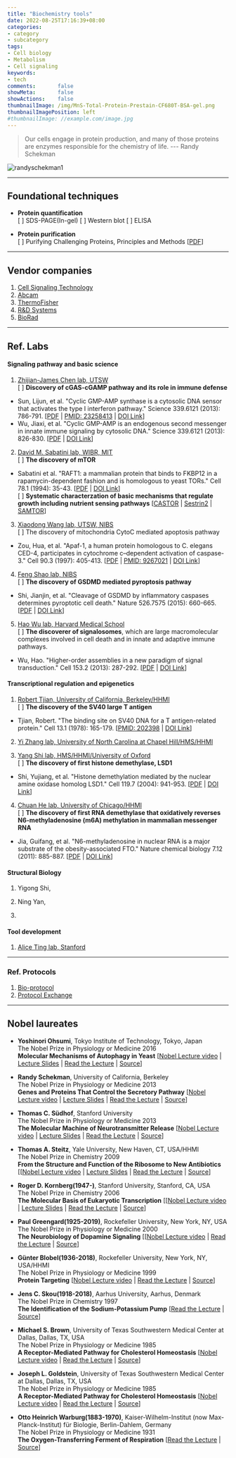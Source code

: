 ```yaml
---
title: "Biochemistry tools"
date: 2022-08-25T17:16:39+08:00
categories:
- category
- subcategory
tags:
- Cell biology
- Metabolism
- Cell signaling
keywords:
- tech
comments:       false
showMeta:       false
showActions:    false
thumbnailImage: /img/MnS-Total-Protein-Prestain-CF680T-BSA-gel.png
thumbnailImagePosition: left
#thumbnailImage: //example.com/image.jpg
---
```

> Our cells engage in protein production, and many of those proteins are enzymes responsible for the chemistry of life.      --- Randy Schekman

<!--more-->

![randyschekman1](/img/randy_cell_enzymes_bag.jpg)

---
## Foundational techniques

- **Protein quantification**\
[ ] SDS-PAGE(In-gel)
[ ] Western blot
[ ] ELISA



- **Protein purification**\
[ ] Purifying Challenging Proteins, Principles and Methods [[PDF](https://pkueducn-my.sharepoint.com/:b:/g/personal/lijun0705_pku_edu_cn/ERJk71FTHSNElA3GMam-l3IBX6v_i_oCQeLQLG1Hb6bBiA?e=mAkBNn)]

---
## Vendor companies
1. [Cell Signaling Technology](https://www.cellsignal.com/)
2. [Abcam](https://www.abcam.com/)
3. [ThermoFisher](https://www.thermofisher.cn/cn/zh/home/life-science/antibodies/primary-antibodies.html?icid=ab-search-primary-icons)
4. [R&D Systems](https://www.rndsystems.com/products)
5. [BioRad](https://www.bio-rad.com/)


---
## Ref. Labs

#### **Signaling pathway and basic science**
1. [Zhijian-James Chen lab, UTSW](https://www.james-zhijian-chen-lab.org/)\
[ ] **Discovery of cGAS-cGAMP pathway and its role in immune defense**
- Sun, Lijun, et al. "Cyclic GMP-AMP synthase is a cytosolic DNA sensor that activates the type I interferon pathway." Science 339.6121 (2013): 786-791. [[PDF](https://pkueducn-my.sharepoint.com/:b:/g/personal/lijun0705_pku_edu_cn/EWZWjSjbymdFsI777Dv2EYsBAlzY_hKLXIg1JZQzN8XxeQ?e=y4CBrs) | [PMID: 23258413](https://pubmed.ncbi.nlm.nih.gov/23258413/) | [DOI Link](https://www.doi.org/10.1126/science.1232458)]
- Wu, Jiaxi, et al. "Cyclic GMP-AMP is an endogenous second messenger in innate immune signaling by cytosolic DNA." Science 339.6121 (2013): 826-830. [[PDF](https://pkueducn-my.sharepoint.com/:b:/g/personal/lijun0705_pku_edu_cn/EcEtj2d-iKlGuWeCOcAUFisBiju-HRGaphC-v8jjZmznkA?e=SsslUO) | [DOI Link](https://www.doi.org/10.1126/science.1229963)]

2. [David M. Sabatini lab, WIBR, MIT](https://www.davidmsabatini.com/)\
[ ] **The discovery of mTOR**
- Sabatini et al. "RAFT1: a mammalian protein that binds to FKBP12 in a rapamycin-dependent fashion and is homologous to yeast TORs." Cell 78.1 (1994): 35-43. [[PDF]() | [DOI Link](https://doi.org/10.1016/0092-8674(94)90570-3)]\
[ ] **Systematic characterzation of basic mechanisms that regulate growth including nutrient sensing pathways** [[CASTOR](https://doi.org/10.1016/j.cell.2016.02.035) | [Sestrin2](https://doi.org/10.1126/science.aad2087) | [SAMTOR](https://doi.org/10.1126/science.aao3265)]

3. [Xiaodong Wang lab, UTSW, NIBS](http://www.nibs.ac.cn/en/yjsjyimgshow.php?cid=5&sid=6&id=779)\
[ ] The discovery of mitochondria CytoC mediated apoptosis pathway
- Zou, Hua, et al. "Apaf-1, a human protein homologous to C. elegans CED-4, participates in cytochrome c–dependent activation of caspase-3." Cell 90.3 (1997): 405-413.
[[PDF](https://pkueducn-my.sharepoint.com/:b:/g/personal/lijun0705_pku_edu_cn/ERv446uXYcxCuPrmRHgWvgYBgN04_ogoRRKU8jTIB-WTEw?e=JvdhVY) | [PMID: 9267021](https://pubmed.ncbi.nlm.nih.gov/9267021/) | [DOI Link](https://doi.org/10.1016/s0092-8674(00)80501-2)]

4. [Feng Shao lab, NIBS](http://www.nibs.ac.cn/en/yjsjyimgshow.php?cid=5&sid=6&id=777)\
[ ] **The discovery of GSDMD mediated pyroptosis pathway**
- Shi, Jianjin, et al. "Cleavage of GSDMD by inflammatory caspases determines pyroptotic cell death." Nature 526.7575 (2015): 660-665. [[PDF](https://pkueducn-my.sharepoint.com/:b:/g/personal/lijun0705_pku_edu_cn/ER85jPeKCyVIj24uQEX75W4BDUoOxtQY5Ap89wOXnDH6pw?e=8pOlMx) | [DOI Link](https://doi.org/10.1038/nature15514)]

5. [Hao Wu lab, Harvard Medical School](https://www.wulab.tch.harvard.edu/)\
[ ] **The discoverer of signalosomes**, which are large macromolecular complexes involved in cell death and in innate and adaptive immune pathways.
- Wu, Hao. "Higher-order assemblies in a new paradigm of signal transduction." Cell 153.2 (2013): 287-292. [[PDF](https://pkueducn-my.sharepoint.com/:b:/g/personal/lijun0705_pku_edu_cn/ES4S-RQx0FFEsL1XMYEsweQBeAjiV5qHw0yrYIDRkcZmMQ?e=8L9mMo) | [DOI Link](https://doi.org/10.1016/j.cell.2013.03.013)]

#### **Transcriptional regulation and epigenetics**
1. [Robert Tjian, University of California, Berkeley/HHMI](https://www.tjian-darzacq.mcb.berkeley.edu/tjian/)\
[ ] **The discovery of the SV40 large T antigen**
- Tjian, Robert. "The binding site on SV40 DNA for a T antigen-related protein." Cell 13.1 (1978): 165-179. [[PMID: 202398](https://pubmed.ncbi.nlm.nih.gov/202398/) | [DOI Link](https://doi.org/10.1016/0092-8674(78)90147-2)]

2. [Yi Zhang lab, University of North Carolina at Chapel Hill/HMS/HHMI](https://www.zhanglab.tch.harvard.edu/)


3. [Yang Shi lab, HMS/HHMI/University of Oxford](https://www.harvardshilab.org/)\
[ ] **The discovery of first histone demethylase, LSD1** 
- Shi, Yujiang, et al. "Histone demethylation mediated by the nuclear amine oxidase homolog LSD1." Cell 119.7 (2004): 941-953. [[PDF](https://pkueducn-my.sharepoint.com/:b:/g/personal/lijun0705_pku_edu_cn/EYPS2hk_U1VCm-bMyCGIu-QBg92LUK47Nw4J3vIEapyRCQ?e=EF25wj) | [DOI Link](https://doi.org/10.1016/j.cell.2004.12.012)]


4. [Chuan He lab, University of Chicago/HHMI](https://he-group.uchicago.edu/He%20research.html)\
[ ] **The discovery of first RNA demethylase that oxidatively reverses N6-methyladenosine (m6A) methylation in mammalian messenger RNA**
- Jia, Guifang, et al. "N6-methyladenosine in nuclear RNA is a major substrate of the obesity-associated FTO." Nature chemical biology 7.12 (2011): 885-887. [[PDF](https://pkueducn-my.sharepoint.com/:b:/g/personal/lijun0705_pku_edu_cn/ETNp772T_4VNnY3909X_7lUB_8CJ36WsacqULe7ApUAzSA?e=QWFN4P) | [DOI Link](https://doi.org/10.1038/nchembio.687)]

#### **Structural Biology**
1. Yigong Shi,

2. Ning Yan,

3.



#### **Tool development**
1. [Alice Ting lab, Stanford](http://www.tinglab.org/)


---
### Ref. Protocols
1. [Bio-protocol](https://cn.bio-protocol.org/cn/default.aspx)
2. [Protocol Exchange](https://protocolexchange.researchsquare.com/)



---
## Nobel laureates
- **Yoshinori Ohsumi**, Tokyo Institute of Technology, Tokyo, Japan\
The Nobel Prize in Physiology or Medicine 2016\
**Molecular Mechanisms of Autophagy in Yeast** [[Nobel Lecture video](https://pkueducn-my.sharepoint.com/:v:/g/personal/lijun0705_pku_edu_cn/EQdBmtJNhnxFohd7o6ylMFoBL3J18eRXC1mlvmXWVX3scg?e=l6f8ia) | [Lecture Slides](https://pkueducn-my.sharepoint.com/:b:/g/personal/lijun0705_pku_edu_cn/EVa5BW1XUtNPiVyfzKQqoMEBDzMmDIKUw5pH5yebj17WLQ?e=OFDub1) | [Read the Lecture](https://pkueducn-my.sharepoint.com/:b:/g/personal/lijun0705_pku_edu_cn/EcTKfynF9kNNpsISMOp61uIBlEpIFyg92MYf9mq9M6E8Ww?e=k7UC5c) | [Source](https://www.nobelprize.org/prizes/medicine/2016/ohsumi/facts/)]

- **Randy Schekman**, University of California, Berkeley\
The Nobel Prize in Physiology or Medicine 2013\
**Genes and Proteins That Control the Secretory Pathway** [[Nobel Lecture video](https://pkueducn-my.sharepoint.com/:v:/g/personal/lijun0705_pku_edu_cn/EdaL7FcHZh9AsKd8v-HxIuIBepQ_H-jDjVusB4MhQmIKAA?e=kVdA3y) | [Lecture Slides](https://pkueducn-my.sharepoint.com/:b:/g/personal/lijun0705_pku_edu_cn/ETlwjQfFx2ZLhi2koeyFZSEBJzl-nNtWLTBvFOQ2KSiTEw?e=4ywniu) | [Read the Lecture](https://pkueducn-my.sharepoint.com/:b:/g/personal/lijun0705_pku_edu_cn/ERWDnshBO41IlBb5eyW8wIQB5eCGmHGEXvF6Oc5ekw5UNw?e=XcfRjg) | [Source](https://www.nobelprize.org/prizes/medicine/2013/schekman/facts/)]

- **Thomas C. Südhof**, Stanford University\
The Nobel Prize in Physiology or Medicine 2013\
**The Molecular Machine of Neurotransmitter Release** [[Nobel Lecture video](https://pkueducn-my.sharepoint.com/:v:/g/personal/lijun0705_pku_edu_cn/EbLcx0QeibRGlgeSR-wfGJ4BWPlhZExnkIP7wc8-pFTxWA?e=k7strf) | [Lecture Slides](https://pkueducn-my.sharepoint.com/:b:/g/personal/lijun0705_pku_edu_cn/ESyTiEUSXRREmO874beTNA8BFYvkGXSzAiGxd6KjwPhNjg?e=cqoU9h) | [Read the Lecture](https://pkueducn-my.sharepoint.com/:b:/g/personal/lijun0705_pku_edu_cn/ETG3U9VtMvhFujJDV2El4DgBvZyaqkjeXXyW-zJZNp7_vw?e=tn3hs7) | [Source](https://www.nobelprize.org/prizes/medicine/2013/sudhof/biographical/)]

- **Thomas A. Steitz**, Yale University, New Haven, CT, USA/HHMI\
The Nobel Prize in Chemistry 2009\
**From the Structure and Function of the Ribosome to New Antibiotics** [[[Nobel Lecture video](https://pkueducn-my.sharepoint.com/:v:/g/personal/lijun0705_pku_edu_cn/EdrUMA_9tNFFoaPSwgyHoDYBCpJIdR2d3k-UCpJHoV3C1g?e=VFW41a) | [Lecture Slides](https://pkueducn-my.sharepoint.com/:b:/g/personal/lijun0705_pku_edu_cn/EVXBnv0u4ZFJhYQn8GDptrsB_h1rjWytyIgA-_jGlJnp0A?e=9GGhT9) | [Read the Lecture](https://pkueducn-my.sharepoint.com/:b:/g/personal/lijun0705_pku_edu_cn/EfciowG7i0xGkkbCawrXBYIBjfGg34AWPzRkUY9QjXxa0w?e=37F7SE) | [Source](https://www.nobelprize.org/prizes/chemistry/2006/kornberg/facts/)]

- **Roger D. Kornberg(1947-)**, Stanford University, Stanford, CA, USA\
The Nobel Prize in Chemistry 2006\
**The Molecular Basis of Eukaryotic Transcription** [[[Nobel Lecture video](https://pkueducn-my.sharepoint.com/:v:/g/personal/lijun0705_pku_edu_cn/ERw7C9PRlohLhRtknICEV7MBBSPm_2mWVIesmDVd2YOG4A?e=hF2pWW) | [Lecture Slides](https://pkueducn-my.sharepoint.com/:b:/g/personal/lijun0705_pku_edu_cn/ESyDWhQ3fdVKgUJCgAx60r0B_CtmOIHrlltak3g1vOG7IQ?e=I34sDq) | [Read the Lecture](https://pkueducn-my.sharepoint.com/:b:/g/personal/lijun0705_pku_edu_cn/EZT0GvMQveJMq-ixnGwABJUBS-5i5dHmP0wara5wRomYgA?e=3BsqbQ) | [Source](https://www.nobelprize.org/prizes/chemistry/2006/kornberg/facts/)]

- **Paul Greengard(1925-2019)**, Rockefeller University, New York, NY, USA\
The Nobel Prize in Physiology or Medicine 2000\
**The Neurobiology of Dopamine Signaling** [[[Nobel Lecture video](https://pkueducn-my.sharepoint.com/:v:/g/personal/lijun0705_pku_edu_cn/EZblptFXMR1Kk6z-nBXYQi0Bv5fQX93w5C1VfCkhzwxm3g?e=hvw6ZD) | [Read the Lecture](https://pkueducn-my.sharepoint.com/:b:/g/personal/lijun0705_pku_edu_cn/EVLV6ZEeoeVOtiH1frpXBrwBHfp2b2kRneQpzihNUc1nfw?e=DBrwHF) | [Source](https://www.nobelprize.org/prizes/medicine/2000/greengard/facts/)]

- **Günter Blobel(1936-2018)**, Rockefeller University, New York, NY, USA/HHMI\
The Nobel Prize in Physiology or Medicine 1999\
**Protein Targeting** [[Nobel Lecture video](https://pkueducn-my.sharepoint.com/:v:/g/personal/lijun0705_pku_edu_cn/ESIeTdXeQhFPucU3U8wRnlkBaeewC7fpnxh2NOxfFOCWDA?e=mukBY1) | [Read the Lecture](https://pkueducn-my.sharepoint.com/:b:/g/personal/lijun0705_pku_edu_cn/EZg3NWI41VJLrNYH7fBjeL8BwVR1OmqLCva5QVreNa3kHQ?e=98dUsD) | [Source](https://www.nobelprize.org/prizes/medicine/1999/blobel/facts/)]

- **Jens C. Skou(1918-2018)**, Aarhus University, Aarhus, Denmark\
The Nobel Prize in Chemistry 1997\
**The Identification of the Sodium-Potassium Pump** [[Read the Lecture](https://pkueducn-my.sharepoint.com/:b:/g/personal/lijun0705_pku_edu_cn/EcDHAa8liqBKhX4MwJ47m5MB7e7ODpl1miBXGyDt-s5qTg?e=IKeiXx) | [Source](https://www.nobelprize.org/prizes/chemistry/1997/skou/facts/)]

- **Michael S. Brown**, University of Texas Southwestern Medical Center at Dallas, Dallas, TX, USA\
The Nobel Prize in Physiology or Medicine 1985\
**A Receptor-Mediated Pathway for Cholesterol Homeostasis** [[Nobel Lecture video](https://pkueducn-my.sharepoint.com/:v:/g/personal/lijun0705_pku_edu_cn/ETg1Cn8l9r5Nj6NUpUAt3iYBZKY4AfGd0lL1CirTvb9w3Q?e=Jb7DDk) | [Read the Lecture](https://pkueducn-my.sharepoint.com/:b:/g/personal/lijun0705_pku_edu_cn/EduKqW6S50lIpdOiDIeUARwBwcCJ5t39vVj_KSqBozGVPw?e=IezFd8) | [Source](https://www.nobelprize.org/prizes/medicine/1985/brown/facts/)]

- **Joseph L. Goldstein**, University of Texas Southwestern Medical Center at Dallas, Dallas, TX, USA\
The Nobel Prize in Physiology or Medicine 1985\
**A Receptor-Mediated Pathway for Cholesterol Homeostasis** [[Nobel Lecture video](https://pkueducn-my.sharepoint.com/:v:/g/personal/lijun0705_pku_edu_cn/EVutn3EsSJ1HqNxaasJhoyAB1zOSUp0fnA-22pIXkxSVBg?e=KWa8bN) | [Read the Lecture](https://pkueducn-my.sharepoint.com/:b:/g/personal/lijun0705_pku_edu_cn/EV1QI23lnYJEsidk8PwsdkUBHwujaCAxk-IZn7-CJBKRjg?e=PvKRA5) | [Source](https://www.nobelprize.org/prizes/medicine/1985/goldstein/facts/)]

- **Otto Heinrich Warburg(1883-1970)**, Kaiser-Wilhelm-Institut (now Max-Planck-Institut) für Biologie, Berlin-Dahlem, Germany\
The Nobel Prize in Physiology or Medicine 1931\
**The Oxygen-Transferring Ferment of Respiration** [[Read the Lecture](https://pkueducn-my.sharepoint.com/:b:/g/personal/lijun0705_pku_edu_cn/ES4ZiJYfJ5ZCpQUBKCcgw78BmrgsbyYZ8pMmFbX3UxdyRQ?e=kPiQzd) | [Source](https://www.nobelprize.org/prizes/medicine/1931/warburg/facts/)]



